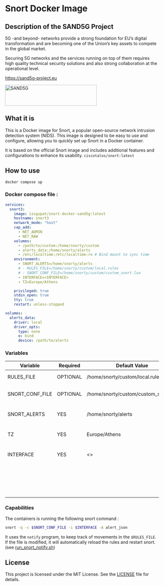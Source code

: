 # Snort Docker Image

## Description of the SAND5G Project

5G -and beyond- networks provide a strong foundation for EU’s digital transformation and are becoming one of the Union’s key assets to compete in the global market.

Securing 5G networks and the services running on top of them requires high quality technical security solutions and also strong collaboration at the operational level.

https://sand5g-project.eu

<img src="https://sand5g-project.eu/wp-content/uploads/2024/06/SAND5G-logo-600x137.png" alt="SAND5G" width="300" height="68">

## What it is

This is a Docker image for Snort, a popular open-source network intrusion detection system (NIDS). This image is designed to be easy to use and configure, allowing you to quickly set up Snort in a Docker container.

It is based on the official Snort image and includes additional features and configurations to enhance its usability. `ciscotalos/snort:latest`

## How to use

```bash
docker compose up
```

### Docker compose file :

```yaml
services:
  snort3:
    image: issgupat/snort-docker-sand5g:latest
    hostname: snort3
    network_mode: "host"
    cap_add:
      - NET_ADMIN
      - NET_RAW
    volumes:
      - /path/to/custom:/home/snorty/custom
      - alerts_data:/home/snorty/alerts
      - /etc/localtime:/etc/localtime:ro # Bind mount to sync time
    environment:
      - SNORT_ALERTS=/home/snorty/alerts
      # - RULES_FILE=/home/snorty/custom/local.rules
      # - SNORT_CONF_FILE=/home/snorty/custom/custom_snort.lua
      - INTERFACE=<INTERFACE>
      - TZ=Europe/Athens

    privileged: true
    stdin_open: true
    tty: true
    restart: unless-stopped

volumes:
  alerts_data:
    driver: local
    driver_opts:
      type: none
      o: bind
      device: /path/to/alerts
```

### Variables

| Variable        | Required | Default Value                        | Description                                            |
| --------------- | -------- | ------------------------------------ | ------------------------------------------------------ |
| RULES_FILE      | OPTIONAL | /home/snorty/custom/local.rules      | Which rule file to use                                 |
| SNORT_CONF_FILE | OPTIONAL | /home/snorty/custom/custom_snort.lua | Which configuration file to use                        |
| SNORT_ALERTS    | YES      | /home/snorty/alerts                  | Which folder to use for alert output                   |
| TZ              | YES      | Europe/Athens                        | Used to have accurate timestamps                       |
| INTERFACE       | YES      | <>                                   | The interface to monitor.                              |
|                 |          |                                      | Default is the first interface available in the system |

### Capabilities

The containers is running the following snort command :

```bash
snort -q -c $SNORT_CONF_FILE -i $INTERFACE -A alert_json
```

It uses the `notify` program, to keep track of movements in the `$RULES_FILE`. If the file is modified, it will automatically reload the rules and restart snort. (see [run_snort_notify.sh](src/volumes/scripts/run_snort_notify.sh))

## License

This project is licensed under the MIT License. See the [LICENSE](LICENSE) file for details.

